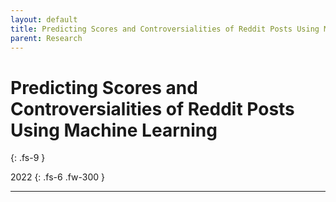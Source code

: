 ```yaml
---
layout: default
title: Predicting Scores and Controversialities of Reddit Posts Using Machine Learning
parent: Research
---
```


# Predicting Scores and Controversialities of Reddit Posts Using Machine Learning
{: .fs-9 }

2022
{: .fs-6 .fw-300 }

---